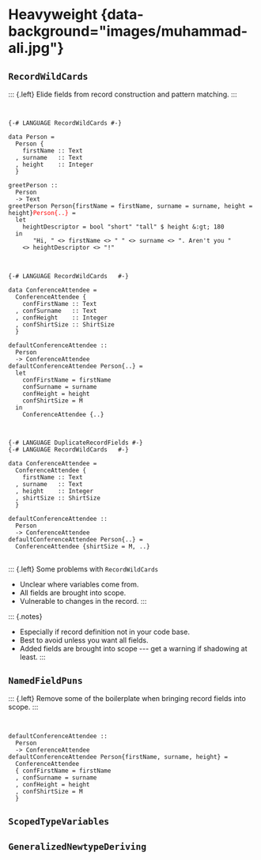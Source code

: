 # Heavyweight {data-background="images/muhammad-ali.jpg"}

## `RecordWildCards`

::: {.left}
Elide fields from record construction and pattern matching.
:::

##

<pre class="haskell"><code data-trim data-noescape>
<span class="fragment" data-fragment-index="4">{-# LANGUAGE RecordWildCards #-}</span>

<span class="fragment fade-in-then-semi-out" data-fragment-index="1">data Person =
  Person {
    firstName :: Text
  , surname   :: Text
  , height    :: Integer
  }</span>

<span class="fragment fade-in-then-semi-out" data-fragment-index="2">greetPerson ::
  Person
  -> Text
greetPerson </span><span class="fragment" data-fragment-index="2"><span class="fragment highlight-red" data-fragment-index="3"><span class="fragment fade-out no-layout" data-fragment-index="5">Person{firstName = firstName, surname = surname, height = height}</span></span></span><span class="fragment no-layout" style="color: red" data-fragment-index="5">Person{..}</span><span class="fragment fade-in-then-semi-out" data-fragment-index="2"> =
  let
    heightDescriptor = bool "short" "tall" $ height &:gt; 180
  in
       "Hi, " <> firstName <> " " <> surname <> ". Aren't you "
    <> heightDescriptor <> "!"</span>
</code></pre>

##

<pre class="haskell"><code data-trim data-noescape>
{-# LANGUAGE RecordWildCards   #-}

<span class="fragment fade-in-then-semi-out" data-fragment-index="1">data ConferenceAttendee =
  ConferenceAttendee {
    confFirstName :: Text
  , confSurname   :: Text
  , confHeight    :: Integer
  , confShirtSize :: ShirtSize
  }</span>

<span class="fragment fade-in-then-semi-out" data-fragment-index="2">defaultConferenceAttendee ::
  Person
  -> ConferenceAttendee
defaultConferenceAttendee Person{..} =
  let
    confFirstName = firstName
    confSurname = surname
    confHeight = height</span>
    <span class="fragment" data-fragment-index="3">confShirtSize = M</span>
  <span class="fragment fade-in-then-semi-out" data-fragment-index="2">in</span>
    <span class="fragment" data-fragment-index="4">ConferenceAttendee {..}</span>
</code></pre>

##

<pre class="haskell"><code data-trim data-noescape>
<span class="fragment fade-in-then-semi-out" data-fragment-index="1">{-# LANGUAGE DuplicateRecordFields #-}
{-# LANGUAGE RecordWildCards   #-}</span>

<span class="fragment fade-in-then-semi-out" data-fragment-index="2">data ConferenceAttendee =
  ConferenceAttendee {</span>
    <span class="fragment fade-in-then-semi-out" data-fragment-index="3">firstName :: Text
  , surname   :: Text
  , height    :: Integer
  , shirtSize :: ShirtSize</span>
  <span class="fragment fade-in-then-semi-out" data-fragment-index="2">}</span>

<span class="fragment fade-in-then-semi-out" data-fragment-index="4">defaultConferenceAttendee ::
  Person
  -> ConferenceAttendee
defaultConferenceAttendee</span> <span class="fragment" data-fragment-index="5">Person{..}</span> <span class="fragment fade-in-then-semi-out" data-fragment-index="4">=</span>
  <span class="fragment" data-fragment-index="6">ConferenceAttendee {shirtSize = M, ..}</span>
</code></pre>

##

::: {.left}
Some problems with `RecordWildCards`

 - Unclear where variables come from.
 - All fields are brought into scope.
 - Vulnerable to changes in the record.
:::

::: {.notes}
- Especially if record definition not in your code base.
- Best to avoid unless you want all fields.
- Added fields are brought into scope --- get a warning if shadowing at least.
:::


## `NamedFieldPuns`

::: {.left}
Remove some of the boilerplate when bringing record fields into scope.
:::

##

<pre class="haskell"><code data-trim data-noescape>
<span class="fragment fade-in-then-semi-out" data-fragment-index="1">defaultConferenceAttendee ::
  Person
  -> ConferenceAttendee
defaultConferenceAttendee</span> <span class="fragment" data-fragment-index="2">Person{firstName, surname, height}</span> <span class="fragment fade-in-then-semi-out" data-fragment-index="1">=</span>
  <span class="fragment fade-in-then-semi-out" data-fragment-index="1">ConferenceAttendee
  {</span> <span class="fragment fade-in-then-semi-out" data-fragment-index="3">confFirstName = firstName
  , confSurname = surname
  , confHeight = height
  , confShirtSize = M</span>
  <span class="fragment fade-in-then-semi-out" data-fragment-index="1">}</span>
</code></pre>

##



## `ScopedTypeVariables`

## `GeneralizedNewtypeDeriving`


